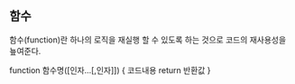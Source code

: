 ## 함수
함수(function)란 하나의 로직을 재실행 할 수 있도록 하는 것으로 코드의 재사용성을 눂여준다.

function 함수명([인자...[,인자]]) {
    코드내용
    return 반환값
}
